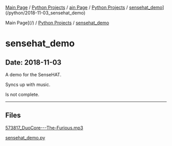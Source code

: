 [Main Page](/) / [Python Projects](/python) / [ain Page](/) / [Python Projects](/python) / [sensehat_demo](/python/2018-11-03_sensehat_demo)](/python/2018-11-03_sensehat_demo)

Main Page](/) / [Python Projects](/python) / [sensehat_demo](/python/2018-11-03_sensehat_demo)

# sensehat_demo

## Date: 2018-11-03

A demo for the SenseHAT.

Syncs up with music.

Is not complete.

-----

## Files

[573817_DuoCore---The-Furious.mp3](573817_DuoCore---The-Furious.mp3)

[sensehat_demo.py](sensehat_demo.py)